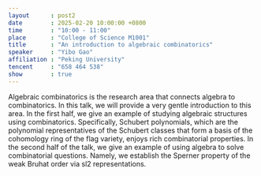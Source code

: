 ```yaml
---
layout      : post2
date        : 2025-02-20 10:00:00 +0800
time        : "10:00 - 11:00"
place       : "College of Science M1001"
title       : "An introduction to algebraic combinatorics"
speaker     : "Yibo Gao"
affiliation : "Peking University"
tencent     : "658 464 538"
show        : true
---
```


Algebraic combinatorics is the research area that connects algebra to combinatorics. In this talk, we will provide a very gentle introduction to this area. In the first half, we give an example of studying algebraic structures using combinatorics. Specifically, Schubert polynomials, which are the polynomial representatives of the Schubert classes that form a basis of the cohomology ring of the flag variety, enjoys rich combinatorial properties. In the second half of the talk, we give an example of using algebra to solve combinatorial questions. Namely, we establish the Sperner property of the weak Bruhat order via sl2 representations.
